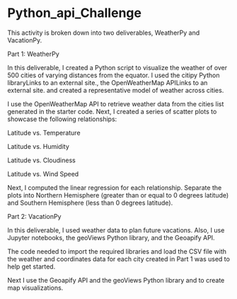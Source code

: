 # Python_api_Challenge

This activity is broken down into two deliverables, WeatherPy and VacationPy.

Part 1: WeatherPy

In this deliverable, I created a Python script to visualize the weather of over 500 cities of varying distances from the equator. I used the citipy Python libraryLinks to an external site., the OpenWeatherMap APILinks to an external site. and created a representative model of weather across cities.

I use the OpenWeatherMap API to retrieve weather data from the cities list generated in the starter code. Next, I created a series of scatter plots to showcase the following relationships:

Latitude vs. Temperature

Latitude vs. Humidity

Latitude vs. Cloudiness

Latitude vs. Wind Speed

Next, I computed the linear regression for each relationship. Separate the plots into Northern Hemisphere (greater than or equal to 0 degrees latitude) and Southern Hemisphere (less than 0 degrees latitude).


Part 2: VacationPy

In this deliverable, I used weather data to plan future vacations. Also, I use Jupyter notebooks, the geoViews Python library, and the Geoapify API.

The code needed to import the required libraries and load the CSV file with the weather and coordinates data for each city created in Part 1 was used to help get started.

Next I use the Geoapify API and the geoViews Python library and to create map visualizations.
